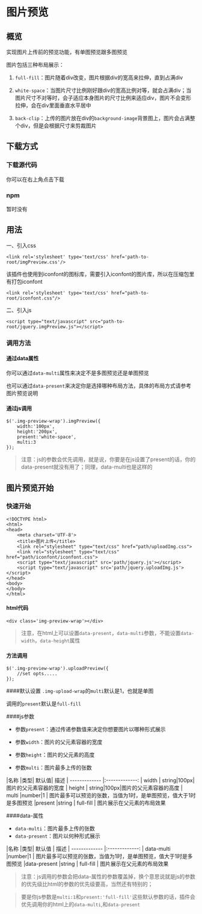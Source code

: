 # 图片预览


## 概览

实现图片上传前的预览功能，有单图预览跟多图预览

图片包括三种布局展示：

1.	`full-fill`：图片随着div改变，图片根据div的宽高来拉伸，直到占满div

2. `white-space`：当图片尺寸比例刚好跟div的宽高比例对等，就会占满div；当图片尺寸不对等时，会子适应本身图片的尺寸比例来适应div，图片不会变形拉伸，会在div里面垂直水平居中

3.	`back-clip`：上传的图片放在div的`background-image`背景图上，图片会占满整个div，但是会根据尺寸来剪裁图片
	
## 下载方式


### 下载源代码

你可以在右上角点击下载

### npm

 暂时没有
 
## 用法



一、引入css

```
<link rel='stylesheet' type='text/css' href='path-to-root/imgPreview.css'/>
```

该插件也使用到iconfont的图标库，需要引入iconfont的图片库，所以在压缩包里有打包iconfont

```
<link rel='stylesheet' type='text/css' href="path-to-root/iconfont.css"/>
```
二、引入js

```
<script type="text/javascript" src="path-to-root/jquery.imgPreview.js"></script>
```

### 调用方法

#### 通过data属性

你可以通过`data-multi`属性来决定不是多图预览还是单图预览

也可以通过`data-present`来决定你是选择哪种布局方法，具体的布局方式请参考图片预览说明

#### 通过js调用
```
$('.img-preview-wrap').imgPreview({
    width:'100px',
	height:'200px',
	present:'white-space',
	multi:3
});
```

> 注意：js的参数会优先调用，就是说，你要是在js设置了present的话，你的data-present就没有用了；同理，data-multi也是这样的

## 图片预览开始



### 快速开始

```
<!DOCTYPE html>
<html>
<head>
	<meta charset='UTF-8'>
	<title>图片上传</title>
	<link rel="stylesheet" type="text/css" href="path/uploadImg.css">
	<link rel="stylesheet" type="text/css" href="path/iconfont/iconfont.css">	
	<script type="text/javascript" src='path/jquery.js'></script>
	<script type="text/javascript" src='path/jquery.uploadImg.js'></script>
</head>
<body>
</body>
</html>
```

#### html代码
```
<div class='img-preview-wrap'></div>
```

> 注意，在html上可以设置`data-present`，`data-multi`参数，不能设置`data-width`，`data-height`属性


#### 方法调用
```
$('.img-preview-wrap').uploadPreview({
	//set opts.....
});
```
####默认设置
`.img-upload-wrap`的`multi`默认是1，也就是单图

调用的`present`默认是`full-fill`


####js参数

* 参数`present`：通过传递参数值来决定你想要图片以哪种形式展示

* 参数`width`：图片的父元素容器的宽度

* 参数`height`：图片的父元素的高度

* 参数`multi`：图片最多上传的张数
	

|名称             |类型|   默认值|   描述
| ------------- |:-------------:
| width | string|100px|图片的父元素容器的宽度 
| height | string|100px|图片的父元素容器的高度 
| multi  |number|1    | 图片最多可以预览的张数，当值为1时，是单图预览，值大于1时是多图预览
|present  |string    | full-fill | 图片展示在父元素的布局效果

####data-属性
* `data-multi`：图片最多上传的张数
* `data-present`：图片以何种形式展示

|名称             |类型|   默认值 |   描述
| ------------- |:-------------: 
| data-multi  |number|1    | 图片最多可以预览的张数，当值为1时，是单图预览，值大于1时是多图预览
|data-present  |string    | full-fill | 图片展示在父元素的布局效果

> 注意：js调用的参数会把data-属性的参数覆盖掉，换个意思说就是js的参数的优先级比html的参数的优先级要高，当然还有特别的；

> 要是你js参数是`multi:1`和`present:'full-fill'`这些默认参数的话，插件会优先调用你的html上的`data-multi`,和`data-present`

